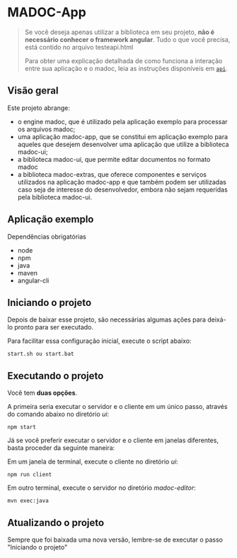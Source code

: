 # MADOC-App

> Se você deseja apenas utilizar a biblioteca em seu projeto, **não é necessário conhecer o framework angular**. Tudo o que você precisa, está contido no arquivo testeapi.html
>
> Para obter uma explicação detalhada de como funciona a interação entre sua aplicação e o madoc, leia as instruções disponíveis em [`api`](#api).


## Visão geral

Este projeto abrange:
- o engine madoc, que é utilizado pela aplicação exemplo para processar os arquivos madoc;
- uma aplicação madoc-app, que se constitui em aplicação exemplo para aqueles que desejem desenvolver uma aplicação que utilize a biblioteca  madoc-ui;
- a biblioteca madoc-ui, que permite editar documentos no formato madoc
- a biblioteca madoc-extras, que oferece componentes e serviços utilizados na aplicação madoc-app e que também podem ser utilizadas caso seja de interesse do desenvolvedor, embora não sejam requeridas pela biblioteca madoc-ui.

## Aplicação exemplo

Dependências obrigatórias
- node
- npm
- java
- maven
- angular-cli

## Iniciando o projeto

Depois de baixar esse projeto, são necessárias algumas ações para deixá-lo pronto para ser executado.

Para facilitar essa configuração inicial, execute o script abaixo:

    start.sh ou start.bat

## Executando o projeto

Você tem <strong>duas opções</strong>.

A primeira seria executar o servidor e o cliente em um único passo, através do comando abaixo no diretório <em>ui</em>:

    npm start

Já se você preferir executar o servidor e o cliente em janelas diferentes, basta proceder da seguinte maneira:

Em um janela de terminal, execute o cliente no diretório <em>ui</em>:

    npm run client

Em outro terminal, execute o servidor no diretório <em>madoc-editor</em>:

    mvn exec:java


## Atualizando o projeto

Sempre que foi baixada uma nova versão, lembre-se de executar o passo "Iniciando o projeto"


